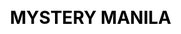 ---
layout: "website"
css: /css/website.css
id: 2
workUrl: works/mysterymanila/
title: "MYSTERY MANILA"
type: "WEB DESIGN & DEV"
image: mysterymanila-work.jpg
work-link: "www.mysterymanila.com"

cover-bg: http://res.cloudinary.com/design-studio/image/upload/v1466748957/project/website/mysterymanila/mystery-cover.jpg
cover-logo: http://res.cloudinary.com/design-studio/image/upload/v1466748957/project/website/mysterymanila/mystery-logo.png
work-info:
    - type: Web Designer
      work-contributor:
        - name: Joey Sendaydiego  
      
    - type: Web Developer
      work-contributor:
        - name: Rens Ramos
        - name: Jericho Delfinado
        - name: Siena Abaya
      
project-type-icon: '/img/project/website/web_icon.png'

project-detail:
    - description: Mystery Manila was one of the first website design and development clients of Crux. We approached them and discussed some ideas we have in store for their website. We produced some collaterals for them and implemented it on their website. Some of the collaterals are also used and  can be seen on their different branches
                  <br/><br/>Mystery Manila was relying on social media to advertise and engage with  customers. Creating their website, they were able to boosts their online presence.
                   <br/><br/> We were able to create a stronger medium for them to advertise, promote, and engage with clients.
    - description: A challenging activity that welcomes families, friends and co-workers to solve mysteries together. Mystery Manila is an avenue to think, solve problems and have fun. They want to reach out to customers who are up for challenges and what better way than to produce a website. A set list of games and mystery manila branches are displayed for customers to choose and know what theme there solving for.  

project-slider:
    - image: http://res.cloudinary.com/design-studio/image/upload/v1466748957/project/website/mysterymanila/slides/img2.png
    - image: http://res.cloudinary.com/design-studio/image/upload/v1466748957/project/website/mysterymanila/slides/img3.png
    - image: http://res.cloudinary.com/design-studio/image/upload/v1466748957/project/website/mysterymanila/slides/img4.png
    - image: http://res.cloudinary.com/design-studio/image/upload/v1466748957/project/website/mysterymanila/slides/img2.png
    - image: http://res.cloudinary.com/design-studio/image/upload/v1466748957/project/website/mysterymanila/slides/img3.png
    - image: http://res.cloudinary.com/design-studio/image/upload/v1466748957/project/website/mysterymanila/slides/img4.png
    - image: http://res.cloudinary.com/design-studio/image/upload/v1466748957/project/website/mysterymanila/slides/img2.png
    - image: http://res.cloudinary.com/design-studio/image/upload/v1466748957/project/website/mysterymanila/slides/img3.png
    - image: http://res.cloudinary.com/design-studio/image/upload/v1466748957/project/website/mysterymanila/slides/img4.png
    - image: http://res.cloudinary.com/design-studio/image/upload/v1466748957/project/website/mysterymanila/slides/img2.png
    - image: http://res.cloudinary.com/design-studio/image/upload/v1466748957/project/website/mysterymanila/slides/img3.png
    - image: http://res.cloudinary.com/design-studio/image/upload/v1466748957/project/website/mysterymanila/slides/img4.png
  

project-responsive: http://res.cloudinary.com/design-studio/image/upload/project/website/mysterymanila/responsive-design.jpg

      
---